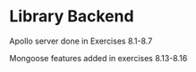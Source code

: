 # Library Backend
Apollo server done in Exercises 8.1-8.7

Mongoose features added in exercises 8.13-8.16